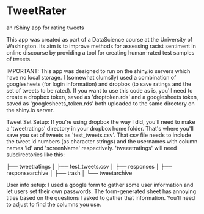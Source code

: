# TweetRater
an rShiny app for rating tweets

This app was created as part of a DataScience course at the University of Washington. Its aim is to improve methods for assessing racist sentiment in online discourse by providing a tool for creating human-rated test samples of tweets. 

IMPORTANT: This app was designed to run on the shiny.io servers which have no local storage. I (somewhat clumsily) used a combination of googlesheets (for login information) and dropbox (to save ratings and the set of tweets to be rated). If you want to use this code as is, you'll need to create a dropbox token, saved as 'droptoken.rds' and a googlesheets token, saved as 'googlesheets_token.rds' both uploaded to the same directory on the shiny.io server.

Tweet Set Setup: If you're using dropbox the way I did, you'll need to make a 'tweetratings' directory in your dropbox home folder. That's where you'll save you set of tweets as 'test_tweets.csv'. That csv file needs to include the tweet id numbers (as character strings) and the usernames with column names 'id' and 'screenName' respectively. 'tweeetratings' will need subdirectories like this:

├── tweetratings
│   ├── test_tweets.csv
│   ├── responses
│   ├── responsearchive
│   ├── trash
│   └── tweetarchive

User info setup: I used a google form to gather some user information and let users set their own passwords. The form-generated sheet has annoying titles based on the questions I asked to gather that information. You'll need to adjust to find the columns you use.


